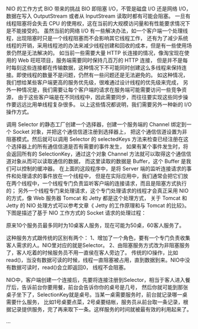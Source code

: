 

NIO 的工作方式
BIO 带来的挑战
BIO 即阻塞 I/O，不管是磁盘 I/O 还是网络 I/O，数据在写入 OutputStream 或者从 InputStream 读取时都有可能会阻塞。
一旦有线程阻塞将会失去 CPU 的使用权，这在当前的大规模访问量和有性能要求情况下是不能接受的。
虽然当前的网络 I/O 有一些解决办法，如一个客户端一个处理线程，出现阻塞时只是一个线程阻塞而不会影响其它线程工作，
还有为了减少系统线程的开销，采用线程池的办法来减少线程创建和回收的成本，但是有一些使用场景仍然是无法解决的。
如当前一些需要大量 HTTP 长连接的情况，像淘宝现在使用的 Web 旺旺项目，服务端需要同时保持几百万的 HTTP 连接，
但是并不是每时每刻这些连接都在传输数据，这种情况下不可能同时创建这么多线程来保持连接。即使线程的数量不是问题，仍然有一些问题还是无法避免的。
如这种情况，我们想给某些客户端更高的服务优先级，很难通过设计线程的优先级来完成，
另外一种情况是，我们需要让每个客户端的请求在服务端可能需要访问一些竞争资源，
由于这些客户端是在不同线程中，因此需要同步，而往往要实现这些同步操作要远远比用单线程复杂很多。
以上这些情况都说明，我们需要另外一种新的 I/O 操作方式。


调用 Selector 的静态工厂创建一个选择器，创建一个服务端的 Channel 绑定到一个 Socket 对象，并把这个通信信道注册到选择器上，
把这个通信信道设置为非阻塞模式。然后就可以调用 Selector 的 selectedKeys 方法来检查已经注册在这个选择器上的所有通信信道是否有需要的事件发生，
如果有某个事件发生时，将会返回所有的 SelectionKey，通过这个对象 Channel 方法就可以取得这个通信信道对象从而可以读取通信的数据，
而这里读取的数据是 Buffer，这个 Buffer 是我们可以控制的缓冲器。
在上面的这段程序中，是将 Server 端的监听连接请求的事件和处理请求的事件放在一个线程中，
但是在实际应用中，我们通常会把它们放在两个线程中，一个线程专门负责监听客户端的连接请求，而且是阻塞方式执行的；
另外一个线程专门来处理请求，这个专门处理请求的线程才会真正采用 NIO 的方式，像 Web 服务器 Tomcat 和 Jetty 都是这个处理方式，
关于 Tomcat 和 Jetty 的 NIO 处理方式可以参考文章《 Jetty 的工作原理和与 Tomcat 的比较》。
下图是描述了基于 NIO 工作方式的 Socket 请求的处理过程：


原来10个服务员最多同时为10桌客人服务，现在可能为50桌，60客人服务了。

这种服务方式跟传统的区别有两个：
1、增加了一个角色，要有一个专门负责收集客人需求的人。NIO里对应的就是Selector。
2、由阻塞服务方式改为非阻塞服务了，客人吃着的时候服务员不用一直侯在客人旁边了。
传统的IO操作，比如read()，当没有数据可读的时候，线程一直阻塞被占用，直到数据到来。NIO中没有数据可读时，read()会立即返回0，
线程不会阻塞。

NIO中，客户端创建一个连接后，先要将连接注册到Selector，相当于客人进入餐厅后，告诉前台你要用餐，前台会告诉你你的桌号是几号，
然后你就可能到那张桌子坐下了，SelectionKey就是桌号。当某一桌需要服务时，前台就记录哪一桌需要什么服务，
比如1号桌要点菜，2号桌要结帐，服务员从前台取一条记录，根据记录提供服务，完了再来取下一条。这样服务的时间就被最有效的利用起来了。


...